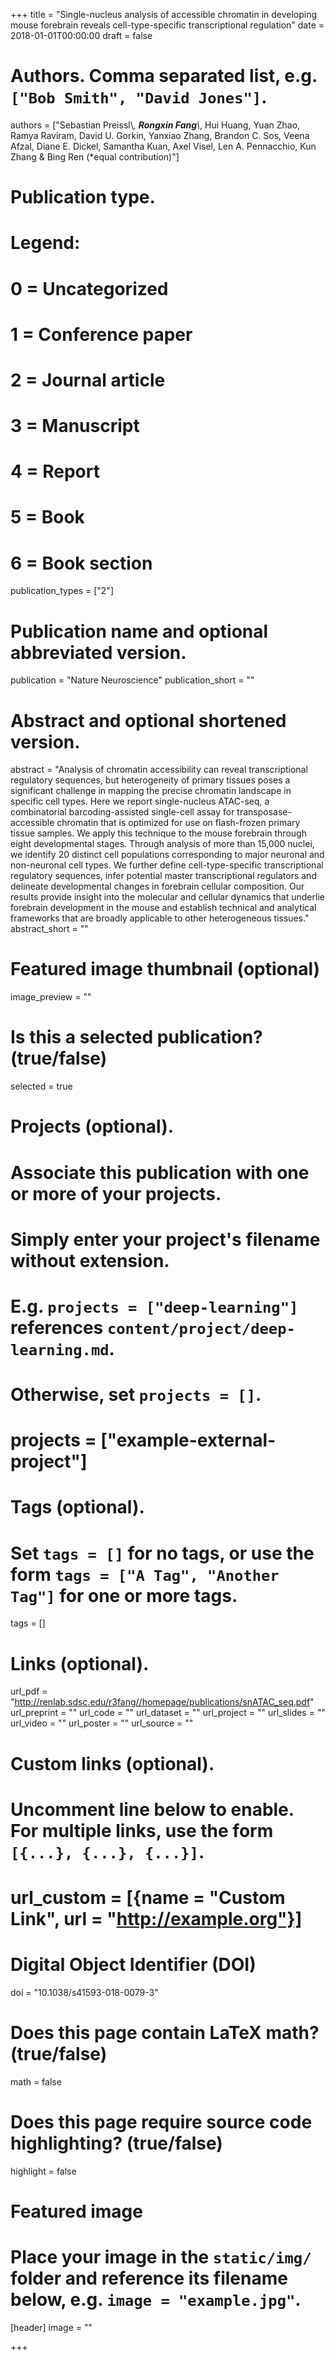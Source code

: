 +++
title = "Single-nucleus analysis of accessible chromatin in developing mouse forebrain reveals cell-type-specific transcriptional regulation"
date = 2018-01-01T00:00:00
draft = false

# Authors. Comma separated list, e.g. `["Bob Smith", "David Jones"]`.
authors = ["Sebastian Preissl\\*, **Rongxin Fang**\\*, Hui Huang, Yuan Zhao, Ramya Raviram, David U. Gorkin, Yanxiao Zhang, Brandon C. Sos, Veena Afzal, Diane E. Dickel, Samantha Kuan, Axel Visel, Len A. Pennacchio, Kun Zhang & Bing Ren (*equal contribution)"]

# Publication type.
# Legend:
# 0 = Uncategorized
# 1 = Conference paper
# 2 = Journal article
# 3 = Manuscript
# 4 = Report
# 5 = Book
# 6 = Book section
publication_types = ["2"]

# Publication name and optional abbreviated version.
publication = "Nature Neuroscience"
publication_short = ""

# Abstract and optional shortened version.
abstract = "Analysis of chromatin accessibility can reveal transcriptional regulatory sequences, but heterogeneity of primary tissues poses a significant challenge in mapping the precise chromatin landscape in specific cell types. Here we report single-nucleus ATAC-seq, a combinatorial barcoding-assisted single-cell assay for transposase-accessible chromatin that is optimized for use on flash-frozen primary tissue samples. We apply this technique to the mouse forebrain through eight developmental stages. Through analysis of more than 15,000 nuclei, we identify 20 distinct cell populations corresponding to major neuronal and non-neuronal cell types. We further define cell-type-specific transcriptional regulatory sequences, infer potential master transcriptional regulators and delineate developmental changes in forebrain cellular composition. Our results provide insight into the molecular and cellular dynamics that underlie forebrain development in the mouse and establish technical and analytical frameworks that are broadly applicable to other heterogeneous tissues."
abstract_short = ""

# Featured image thumbnail (optional)
image_preview = ""

# Is this a selected publication? (true/false)
selected = true

# Projects (optional).
#   Associate this publication with one or more of your projects.
#   Simply enter your project's filename without extension.
#   E.g. `projects = ["deep-learning"]` references `content/project/deep-learning.md`.
#   Otherwise, set `projects = []`.
# projects = ["example-external-project"]

# Tags (optional).
#   Set `tags = []` for no tags, or use the form `tags = ["A Tag", "Another Tag"]` for one or more tags.
tags = []

# Links (optional).
url_pdf = "http://renlab.sdsc.edu/r3fang//homepage/publications/snATAC_seq.pdf"
url_preprint = ""
url_code = ""
url_dataset = ""
url_project = ""
url_slides = ""
url_video = ""
url_poster = ""
url_source = ""

# Custom links (optional).
#   Uncomment line below to enable. For multiple links, use the form `[{...}, {...}, {...}]`.
# url_custom = [{name = "Custom Link", url = "http://example.org"}]

# Digital Object Identifier (DOI)
doi = "10.1038/s41593-018-0079-3"

# Does this page contain LaTeX math? (true/false)
math = false

# Does this page require source code highlighting? (true/false)
highlight = false

# Featured image
# Place your image in the `static/img/` folder and reference its filename below, e.g. `image = "example.jpg"`.
[header]
image = ""

+++
